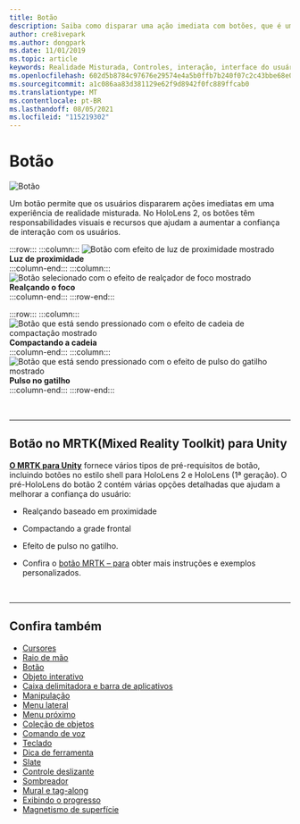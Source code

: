 ```yaml
---
title: Botão
description: Saiba como disparar uma ação imediata com botões, que é um dos componentes fundamentais da realidade misturada.
author: cre8ivepark
ms.author: dongpark
ms.date: 11/01/2019
ms.topic: article
keywords: Realidade Misturada, Controles, interação, interface do usuário, experiência do usuário, headset de realidade misturada, headset de realidade misturada do Windows, headset de realidade virtual, HoloLens, MRTK, Toolkit realidade misturada, botão
ms.openlocfilehash: 602d5b8784c97676e29574e4a5b0ffb7b240f07c2c43bbe68e0f8bc49db9dd1f
ms.sourcegitcommit: a1c086aa83d381129e62f9d8942f0fc889ffcab0
ms.translationtype: MT
ms.contentlocale: pt-BR
ms.lasthandoff: 08/05/2021
ms.locfileid: "115219302"
---
```

# <a name="button"></a>Botão

![Botão](images/UX_Hero_Button.jpg)

Um botão permite que os usuários dispararem ações imediatas em uma experiência de realidade misturada. No HoloLens 2, os botões têm responsabilidades visuais e recursos que ajudam a aumentar a confiança de interação com os usuários. 

:::row:::
    :::column:::
       ![Botão com efeito de luz de proximidade mostrado](images/UX_Button_Affordance_ProximityLight.jpg)<br>
       **Luz de proximidade**<br>
    :::column-end:::
    :::column:::
       ![Botão selecionado com o efeito de realçador de foco mostrado](images/UX_Button_Affordance_FocusHighlight.jpg)<br>
        **Realçando o foco**<br>
    :::column-end:::
:::row-end:::

:::row:::
    :::column:::
       ![Botão que está sendo pressionado com o efeito de cadeia de compactação mostrado](images/UX_Button_Affordance_Compression.jpg)<br>
       **Compactando a cadeia**<br>
    :::column-end:::
    :::column:::
       ![Botão que está sendo pressionado com o efeito de pulso do gatilho mostrado](images/UX_Button_Affordance_Pulse.jpg)<br>
        **Pulso no gatilho**<br>
    :::column-end:::
:::row-end:::

<br>

---

## <a name="button-in-mrtkmixed-reality-toolkit-for-unity"></a>Botão no MRTK(Mixed Reality Toolkit) para Unity
**[O MRTK para Unity](https://github.com/Microsoft/MixedRealityToolkit-Unity)** fornece vários tipos de pré-requisitos de botão, incluindo botões no estilo shell para HoloLens 2 e HoloLens (1ª geração). O pré-HoloLens do botão 2 contém várias opções detalhadas que ajudam a melhorar a confiança do usuário:

* Realçando baseado em proximidade
* Compactando a grade frontal
* Efeito de pulso no gatilho.

* Confira o [botão MRTK – para](/windows/mixed-reality/mrtk-unity/features/ux-building-blocks/button) obter mais instruções e exemplos personalizados.

<br>

---

## <a name="see-also"></a>Confira também

* [Cursores](cursors.md)
* [Raio de mão](point-and-commit.md)
* [Botão](button.md)
* [Objeto interativo](interactable-object.md)
* [Caixa delimitadora e barra de aplicativos](app-bar-and-bounding-box.md)
* [Manipulação](direct-manipulation.md)
* [Menu lateral](hand-menu.md)
* [Menu próximo](near-menu.md)
* [Coleção de objetos](object-collection.md)
* [Comando de voz](voice-input.md)
* [Teclado](keyboard.md)
* [Dica de ferramenta](tooltip.md)
* [Slate](slate.md)
* [Controle deslizante](slider.md)
* [Sombreador](shader.md)
* [Mural e tag-along](billboarding-and-tag-along.md)
* [Exibindo o progresso](progress.md)
* [Magnetismo de superfície](surface-magnetism.md)